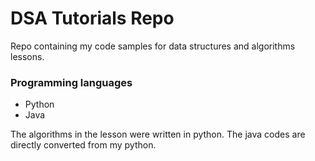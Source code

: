 # DSA Tutorials Repo
Repo containing my code samples for data structures and algorithms lessons.
### Programming languages
- Python
- Java

The algorithms in the lesson were written in python.
The java codes are directly converted from my python.
